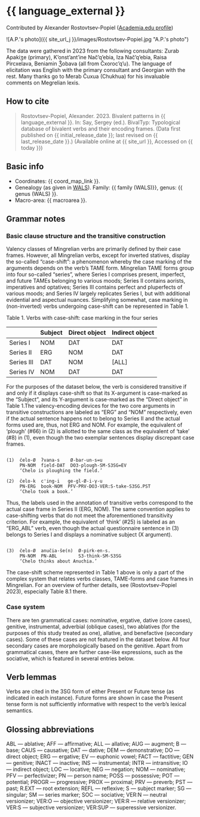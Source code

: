 # {{ language_external }}
Contributed by Alexander Rostovtsev-Popiel ([Academia.edu profile](https://uni-mainz.academia.edu/AlexPopiel))

![A.P.'s photo]({{ site_url_j }}/images/Rostovtsev-Popiel.jpg "A.P.'s photo")

The data were gathered in 2023 from the following consultants: Zurab Apakiʒe (primary), K’onst’ant’ine Nač’q’ebia, Iza Nač’q’ebia, Raisa Pircxelava, Beniamin Ǯobava (all from Čxoroc’q’u). The language of elicitation was English with the primary consultant and Georgian with the rest. Many thanks go to Merab Čuxua (Chukhua) for his invaluable comments on Megrelian lexis.

## How to cite
> Rostovtsev-Popiel, Alexander. 2023. Bivalent patterns in {{ language_external }}. 
> In: Say, Sergey (ed.). BivalTyp: 
> Typological database of bivalent verbs and their encoding frames. 
> (Data first published on {{ initial_release_date }}; last revised on {{ last_release_date }}.) 
> (Available online at {{ site_url }}, Accessed on {{ today }})

## Basic info
- Coordinates: {{ coord_map_link }}.
- Genealogy (as given in [WALS](https://wals.info/)). Family: {{ family (WALS)}}, genus: {{ genus (WALS) }}.
- Macro-area: {{ macroarea }}.

## Grammar notes

### Basic clause structure and the transitive construction

Valency classes of Mingrelian verbs are primarily defined by their case frames. However, all Mingrelian verbs, except for inverted statives, display the so-called “case-shift”: a phenomenon whereby the case marking of the arguments depends on the verb’s TAME form. Mingrelian TAME forms group into four so-called “series”, where Series I comprises present, imperfect, and future TAMEs belonging to various moods; Series II contains aorists, imperatives and optatives; Series III contains perfect and pluperfects of various moods; and Series IV largely replicates Series I, but with additional evidential and aspectual nuances. Simplifying somewhat, case marking in (non-inverted) verbs undergoing case-shift can be represented in Table 1.

Table 1. Verbs with case-shift: case marking in the four series

<div class="before-table"></div>

|            | Subject | Direct object | Indirect object |
| ---------- | ------- | ------------- | --------------- |
| Series I   | NOM     | DAT           | DAT             |
| Series II  | ERG     | NOM           | DAT             |
| Series III | DAT     | NOM           | [ALL]           |
| Series IV  | NOM     | DAT           | DAT             |

For the purposes of the dataset below, the verb is considered transitive if and only if it displays case-shift so that its X-argument is case-marked as the “Subject”, and its Y-argument is case-marked as the “Direct object” in Table 1.The valency-encoding devices for the two core arguments in transitive constructions are labeled as “ERG” and “NOM” respectively, even if the actual sentence happens not to belong to Series II and the actual forms used are, thus, not ERG and NOM. For example, the equivalent of ‘plough’ (#66) in (2) is allotted to the same class as the equivalent of ‘take’ (#8) in (1), even though the two exemplar sentences display discrepant case frames.

```

(1)  čelo-Ø  ʔvana-s    Ø-bar-un-s=u
     PN-NOM  field-DAT  DO3-plough-SM-S3SG=EV
     ‘Chelo is ploughing the field.’

(2)  čelo-k  c'ing-i   ge-gl-Ø-i-γ-u
     PN-ERG  book-NOM  PFV-PRV-DO3-VER:S-take-S3SG.PST
     ‘Chelo took a book.’

```

Thus, the labels used in the annotation of transitive verbs correspond to the actual case frame in Series II (ERG, NOM). The same convention applies to case-shifting verbs that do not meet the aforementioned transitivity criterion. For example, the equivalent of ‘think’ (#25) is labeled as an “ERG_ABL” verb, even though the actual questionnaire sentence in (3) belongs to Series I and displays a nominative subject (X argument).

```

(3)  čelo-Ø  anučia-še(n)  Ø-pirk-en-s.
     PN-NOM  PN-ABL        S3-think-SM-S3SG
     ‘Chelo thinks about Anuchia.’

```

The case-shift scheme represented in Table 1 above is only a part of the complex system that relates verbs classes, TAME-forms and case frames in Mingrelian. For an overview of further details, see (Rostovtsev-Popiel 2023), especially Table 8.1 there.

### Case system

There are ten grammatical cases: nominative, ergative, dative (core cases), genitive, instrumental, adverbial (oblique cases), two ablatives (for the purposes of this study treated as one), allative, and benefactive (secondary cases). Some of these cases are not featured in the dataset below. All four secondary cases are morphologically based on the genitive. Apart from grammatical cases, there are further case-like expressions, such as the sociative, which is featured in several entries below.

## Verb lemmas

Verbs are cited in the 3SG form of either Present or Future tense (as indicated in each instance). Future forms are shown in case the Present tense form is not sufficiently informative with respect to the verb’s lexical semantics.

## Glossing abbreviations

ABL — ablative; AFF — affirmative; ALL — allative; AUG — augment; B — base; CAUS — causative; DAT — dative; DEM — demonstrative; DO — direct object; ERG — ergative; EV — euphonic vowel; FACT — factitive; GEN — genitive; INACT — inactive; INS — instrumental; INTR — intransitive; IO — indirect object; LOC — locative; NEG — negation; NOM — nominative; PFV — perfectivizer; PN — person name; POSS — possessive; POT — potential; PROGR — progressive; PROX — proximal; PRV — preverb; PST — past; R.EXT — root extension; REFL — reflexive; S — subject marker; SG — singular; SM — series marker; SOC — sociative; VER:N — neutral versionizer; VER:O — objective versionizer; VER:R — relative versionizer; VER:S — subjective versionizer; VER:SUP — superessive versionizer.
